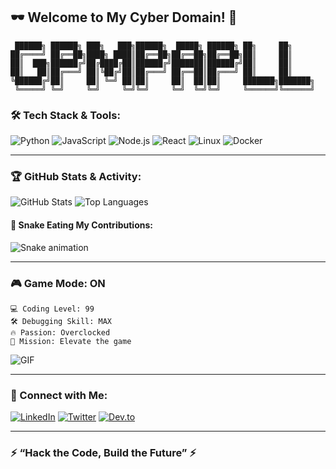 ## 🕶️ Welcome to My Cyber Domain! 👾

```ascii
 ██████╗ ██████╗ ███╗   ███╗██████╗  █████╗ ██████╗ ██╗     ██╗
██╔════╝ ██╔══██╗████╗ ████║██╔══██╗██╔══██╗██╔══██╗██║     ██║
██║  ███╗██████╔╝██╔████╔██║██████╔╝███████║██████╔╝██║     ██║
██║   ██║██╔═══╝ ██║╚██╔╝██║██╔═══╝ ██╔══██║██╔═══╝ ██║     ██║
╚██████╔╝██║     ██║ ╚═╝ ██║██║     ██║  ██║██║     ███████╗███████╗
 ╚═════╝ ╚═╝     ╚═╝     ╚═╝╚═╝     ╚═╝  ╚═╝╚═╝     ╚══════╝╚══════╝
```

### 🛠️ Tech Stack & Tools:
![Python](https://img.shields.io/badge/Python-3776AB?style=for-the-badge&logo=python&logoColor=white)
![JavaScript](https://img.shields.io/badge/JavaScript-F7DF1E?style=for-the-badge&logo=javascript&logoColor=black)
![Node.js](https://img.shields.io/badge/Node.js-43853D?style=for-the-badge&logo=node.js&logoColor=white)
![React](https://img.shields.io/badge/React-61DAFB?style=for-the-badge&logo=react&logoColor=black)
![Linux](https://img.shields.io/badge/Linux-FCC624?style=for-the-badge&logo=linux&logoColor=black)
![Docker](https://img.shields.io/badge/Docker-2496ED?style=for-the-badge&logo=docker&logoColor=white)

---

### 🏆 GitHub Stats & Activity:
![GitHub Stats](https://github-readme-stats.vercel.app/api?username=romiyo&show_icons=true&theme=radical)
![Top Languages](https://github-readme-stats.vercel.app/api/top-langs/?username=romiyo&layout=compact&theme=radical)

#### 🚀 Snake Eating My Contributions:
![Snake animation](https://github.com/romiyo/romiyo/blob/output/github-contribution-grid-snake.svg)

---

### 🎮 Game Mode: **ON**
```
💻 Coding Level: 99
🛠️ Debugging Skill: MAX
🔥 Passion: Overclocked
🎯 Mission: Elevate the game
```

![GIF](https://media.giphy.com/media/L1R1tvI9svkIWwpVYr/giphy.gif)

---

### 📡 Connect with Me:
[![LinkedIn](https://img.shields.io/badge/LinkedIn-0A66C2?style=for-the-badge&logo=linkedin&logoColor=white)](https://linkedin.com/in/romiyo)
[![Twitter](https://img.shields.io/badge/Twitter-1DA1F2?style=for-the-badge&logo=twitter&logoColor=white)](https://twitter.com/romiyo)
[![Dev.to](https://img.shields.io/badge/Dev.to-0A0A0A?style=for-the-badge&logo=dev.to&logoColor=white)](https://dev.to/romiyo)

---

### ⚡ “Hack the Code, Build the Future” ⚡
